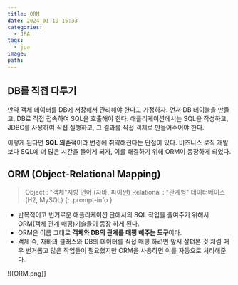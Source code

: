```yaml
---
title: ORM
date: 2024-01-19 15:33
categories:
  - JPA
tags:
  - jpa
image: 
path:
---
```


## DB를 직접 다루기
만약 객체 데이터를 DB에 저장해서 관리해야 한다고 가정하자. 먼저 DB 테이블을 만들고, DB로 직접 접속하여 SQL을 호출해야 한다. 애플리케이션에서는 SQL을 작성하고, JDBC를 사용하여 직접 실행하고, 그 결과를 직접 객체로 만들어주어야 한다.

이렇게 된다면 **SQL 의존적**이라 변경에 취약해진다는 단점이 있다. 비즈니스 로직 개발보다 SQL에 더 많은 시간을 들이게 되자, 이를 해결하기 위해 ORM이 등장하게 되었다.

## ORM (Object-Relational Mapping)
>Object : "객체"지향 언어 (자바, 파이썬)
>Relational : "관계형" 데이터베이스 (H2, MySQL)
{: .prompt-info }

+ 반복적이고 번거로운 애플리케이션 단에서의 SQL 작업을 줄여주기 위해서 ORM(객체 관계 매핑)기술들이 등장 하게 된다.
+ ORM은 이름 그대로 **객체와 DB의 관계를 매핑 해주는 도구**이다.
+ 객체 즉, 자바의 클래스와 DB의 데이터를 직접 매핑 하려면 앞서 살펴본 것 처럼 매우 번거롭고 많은 작업들이 필요했지만 ORM을 사용하면 이를 자동으로 처리해준다.


![[ORM.png]]

